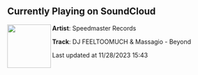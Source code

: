## Currently Playing on SoundCloud

[<img align="left" width="100" src="https://i1.sndcdn.com/artworks-KyC2Hb20U26HLGmu-iDBH3A-t500x500.jpg">](https://soundcloud.com/speedmasterrecords/dj-feeltoomuch-massagio-beyond)

**Artist**: Speedmaster Records 

**Track**: DJ FEELTOOMUCH & Massagio - Beyond

Last updated at 11/28/2023 15:43
